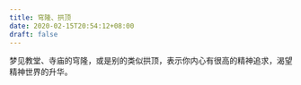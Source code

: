 ```yaml
---
title: 穹隆、拱顶
date: 2020-02-15T20:54:12+08:00
draft: false
---
```


梦见教堂、寺庙的穹隆，或是别的类似拱顶，表示你内心有很高的精神追求，渴望精神世界的升华。

